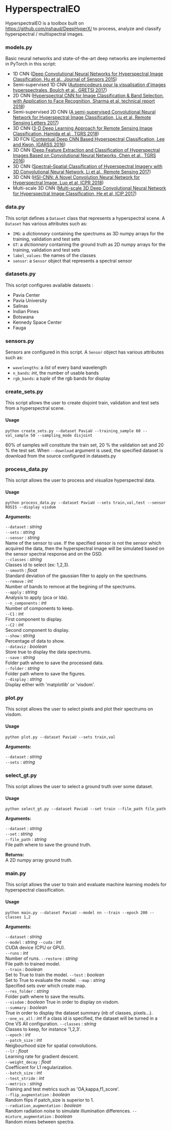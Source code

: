# HyperspectralEO

HyperspectralEO is a toolbox built on https://github.com/nshaud/DeepHyperX/ to process, analyze and classify hyperspectral / multispectral images. 

### models.py

Basic neural networks and state-of-the-art deep networks are implemented in PyTorch in this script:
  * 1D CNN ([Deep Convolutional Neural Networks for Hyperspectral Image Classification, Hu et al., Journal of Sensors 2015](https://www.hindawi.com/journals/js/2015/258619/))
  * Semi-supervised 1D CNN ([Autoencodeurs pour la visualisation d'images hyperspectrales, Boulch et al., GRETSI 2017](https://delta-onera.github.io/publication/2017-GRETSI))
  * 2D CNN ([Hyperspectral CNN for Image Classification & Band Selection, with Application to Face Recognition, Sharma et al, technical report 2018](https://lirias.kuleuven.be/bitstream/123456789/566754/1/4166_final.pdf))
  * Semi-supervised 2D CNN ([A semi-supervised Convolutional Neural Network for Hyperspectral Image Classification, Liu et al, Remote Sensing Letters 2017](https://www.tandfonline.com/doi/abs/10.1080/2150704X.2017.1331053))
  * 3D CNN ([3-D Deep Learning Approach for Remote Sensing Image Classification, Hamida et al., TGRS 2018](https://ieeexplore.ieee.org/stamp/stamp.jsp?arnumber=8344565))
  * 3D FCN ([Contextual Deep CNN Based Hyperspectral Classification, Lee and Kwon, IGARSS 2016](https://arxiv.org/abs/1604.03519))
  * 3D CNN ([Deep Feature Extraction and Classification of Hyperspectral Images Based on Convolutional Neural Networks, Chen et al., TGRS 2016](http://elib.dlr.de/106352/2/CNN.pdf))
  * 3D CNN ([Spectral–Spatial Classification of Hyperspectral Imagery with 3D Convolutional Neural Network, Li et al., Remote Sensing 2017](http://www.mdpi.com/2072-4292/9/1/67))
  * 3D CNN ([HSI-CNN: A Novel Convolution Neural Network for Hyperspectral Image, Luo et al, ICPR 2018](https://arxiv.org/abs/1802.10478))
  * Multi-scale 3D CNN ([Multi-scale 3D Deep Convolutional Neural Network for Hyperspectral Image Classification, He et al, ICIP 2017](https://ieeexplore.ieee.org/document/8297014/))  
  
### data.py

This script defines a `Dataset` class that represents a hyperspectral scene. A `Dataset` has various attributes such as:  
* `IMG`: a *dictionnary* containing the spectrums as 3D numpy arrays for the training, validation and test sets  
* `GT`: a *dictionnary* containing the ground truth as 2D numpy arrays for the training, validation and test sets  
* `label_values`: the names of the classes  
* `sensor`: a `Sensor` object that represents a spectral sensor
  
### datasets.py 

This script configures available datasets : 
* Pavia Center  
* Pavia University 
* Salinas  
* Indian Pines 
* Botswana
* Kennedy Space Center 
* Fauga

### sensors.py 

Sensors are configured in this script. A `Sensor` object has various attributes such as:  
* `wavelengths`: a *list* of every band wavelength  
* `n_bands`: *int*, the number of usable bands 
* `rgb_bands`: a *tuple* of the rgb bands for display

### create_sets.py

This script allows the user to create disjoint train, validation and test sets from a hyperspectral scene.
 
#### Usage

`python create_sets.py --dataset PaviaU --training_sample 60 --val_sample 50 --sampling_mode disjoint`

60% of samples will constitute the train set, 20 % the validation set and 20 % the test set. When `--download` argument is used, the specified dataset is download from the source configured in datasets.py 

### process_data.py 

This script allows the user to process and visualize hyperspectral data. 

#### Usage

`python process_data.py --dataset PaviaU --sets train,val,test --sensor ROSIS --display visdom`

**Arguments:**  
  
 `--dataset` : *string*  
 `--sets` : *string*   
 `--sensor` : *string*   
 Name of the sensor to use. If the specified sensor is not the sensor which acquired the data, then the hyperspectral image will be simulated based on the sensor spectral response and on the GSD.  
 `--classes` : *string*  
 Classes id to select (ex: 1,2,3).     
 `--smooth` : *float*  
 Standard deviation of the gaussian filter to apply on the spectrums.     
 `--remove` : *int*  
 Number of bands to remove at the begining of the spectrums.      
 `--apply` : *string*  
 Analysis to apply (pca or lda).    
 `--n_components` : *int*  
 Number of components to keep.    
 `--C1` : *int*  
 First component to display.    
 `--C2` : *int*  
 Second component to display.    
 `--show` : *string*  
 Percentage of data to show.    
 `--dataviz` : *boolean*  
 Store true to display the data spectrums.    
 `--save` : *string*  
 Folder path where to save the processed data.    
 `--folder` : *string*  
 Folder path where to save the figures.    
 `--display` : *string*  
 Display either with 'matplotlib' or 'visdom'.     
 
 ### plot.py
 
 This scirpt allows the user to select pixels and plot their spectrums on visdom.
 
 #### Usage
 
 `python plot.py --dataset PaviaU --sets train,val`
 
 **Arguments:**

 `--dataset` : *string*  
 `--sets` : *string* 
 
 ### select_gt.py
 
 This script allows the user to select a ground truth over some dataset.  
 
 #### Usage  
 
 `python select_gt.py --dataset PaviaU --set train --file_path file_path`  
 
  **Arguments:**
 
 `--dataset` : *string*  
 `--set` : *string*   
 `--file_path` : *string*    
 File path where to save the ground truth.

 **Returns:**  
 A 2D numpy array ground truth.

### main.py

This script allows the user to train and evaluate machine learning models for hyperspectral classification.

#### Usage 

`python main.py --dataset PaviaU --model nn --train --epoch 200 --classes 1,2 `  

**Arguments:**  

 `--dataset` : *string*  
 `--model` : *string*
 `--cuda` : *int*  
 CUDA device (CPU or GPU).  
 `--runs` : *int*  
 Number of runs.
 `--restore` : *string*  
 File path to trained model.  
 `--train` : *boolean*  
 Set to True to train the model.
 `--test` : *boolean*  
 Set to True to evaluate the model.
 `--map` : *string*  
 Specified sets over which create map.  
 `--res_folder` : *string*  
 Folder path where to save the results.  
 `--visdom` : *boolean*
 True in order to display on visdom.  
 `--summary` : *boolean*  
 True in order to display the dataset summary (nb of classes, pixels...).  
 `--one_vs_all` : *int*
 If a class id is specified, the dataset will be turned in a One VS All configuration.
 `--classes` : *string*  
 Classes to keep, for instance '1,2,3'.  
 `--epoch` : *int*    
 `--patch_size` : *int*  
 Neigbourhood size for spatial convolutions.  
 `--lr` : *float*  
 Learning rate for gradient descent.    
 `--weight_decay` : *float*  
 Coeffiicent for L1 regularization.  
 `--batch_size` : *int*  
  `--test_stride` : *int*  
  `--metrics` : *string*  
  Training and test metrics such as 'OA,kappa,f1_score'.  
 `--flip_augmentation` : *boolean*  
 Random flips if patch_size is superior to 1.  
 `--radiation_augmentation` : *boolean*  
 Random radiation noise to simulate illumination differences.
 `--mixture_augmentation` : *boolean*  
 Random mixes between spectra.
